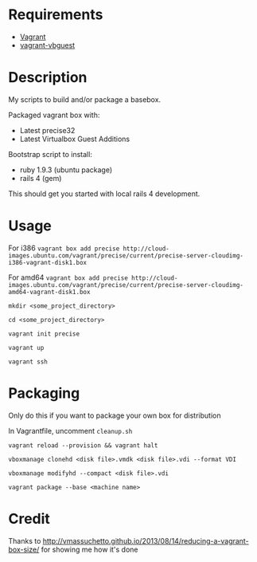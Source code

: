 # Requirements

- [Vagrant](http://docs.vagrantup.com/v2/)
- [vagrant-vbguest](https://github.com/dotless-de/vagrant-vbguest)

# Description

My scripts to build and/or package a basebox.

Packaged vagrant box with:
- Latest precise32
- Latest Virtualbox Guest Additions

Bootstrap script to install:
- ruby 1.9.3 (ubuntu package)
- rails 4 (gem)

This should get you started with local rails 4 development.

# Usage

For i386 `vagrant box add precise http://cloud-images.ubuntu.com/vagrant/precise/current/precise-server-cloudimg-i386-vagrant-disk1.box` 

For amd64 `vagrant box add precise http://cloud-images.ubuntu.com/vagrant/precise/current/precise-server-cloudimg-amd64-vagrant-disk1.box`

`mkdir <some_project_directory>`

`cd <some_project_directory>`

`vagrant init precise`

`vagrant up`

`vagrant ssh`

# Packaging

Only do this if you want to package your own box for distribution

In Vagrantfile, uncomment `cleanup.sh`

`vagrant reload --provision && vagrant halt`

`vboxmanage clonehd <disk file>.vmdk <disk file>.vdi --format VDI`

`vboxmanage modifyhd --compact <disk file>.vdi`

`vagrant package --base <machine name>`

# Credit

Thanks to http://vmassuchetto.github.io/2013/08/14/reducing-a-vagrant-box-size/
for showing me how it's done
